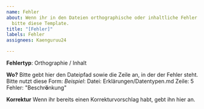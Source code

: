 ```yaml
---
name: Fehler
about: Wenn ihr in den Dateien orthographische oder inhaltliche Fehler findet, benutzt
  bitte diese Template.
title: "[Fehler]"
labels: Fehler
assignees: Kaenguruu24

---
```


**Fehlertyp**: Orthographie / Inhalt

**Wo?**
Bitte gebt hier den Dateipfad sowie die Zeile an, in der der Fehler steht. Bitte nutzt diese Form:
*Beispiel*:
Datei: Erklärungen/Datentypen.md
Zeile: 5
Fehler: "Beschr**ö**nkung"

**Korrektur**
Wenn ihr bereits einen Korrekturvorschlag habt, gebt ihn hier an.
